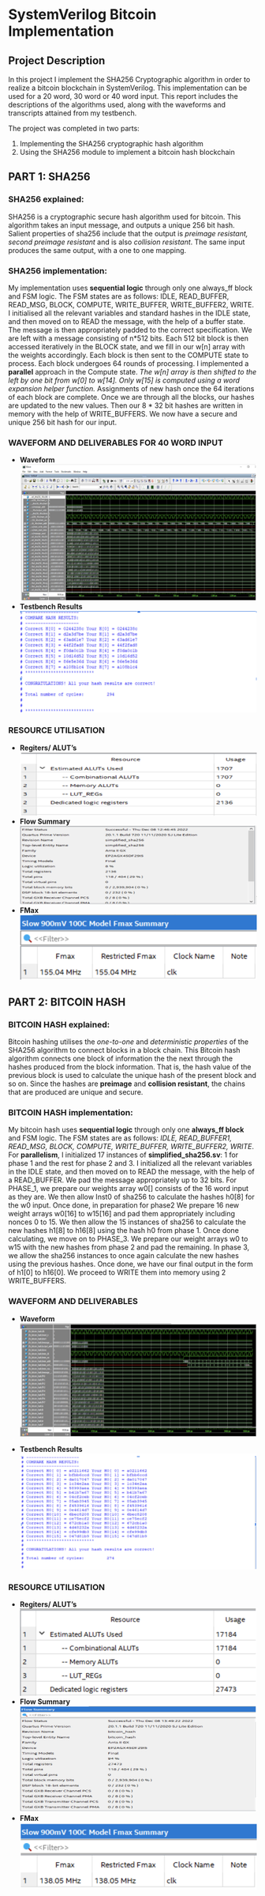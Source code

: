 # SystemVerilog Bitcoin Implementation
## Project Description
In this project I implement the SHA256 Cryptographic algorithm in order to realize a bitcoin blockchain in SystemVerilog. This implementation can be used for a 20 word, 30 word or 40 word input. This report includes the descriptions of the algorithms used, along with the waveforms and transcripts attained from my testbench. 

The project was completed in two parts: 
1. Implementing the SHA256 cryptographic hash algorithm
2. Using the SHA256 module to implement a bitcoin hash blockchain

## PART 1: SHA256 
### SHA256 explained: 
SHA256 is a cryptographic secure hash algorithm used for bitcoin. This algorithm takes an input  message, and outputs a unique 256 bit hash.  Salient properties of sha256 include that the output is _preimage resistant, second preimage resistant_ and is also _collision resistant_. The same input produces the same output, with a one to one mapping. 

### SHA256 implementation:
My implementation uses **sequential logic** through only one always_ff block and FSM logic. The FSM states are as follows: IDLE, READ_BUFFER, READ_MSG, BLOCK, COMPUTE, WRITE_BUFFER, WRITE_BUFFER2, WRITE. I initialised all the relevant variables and standard hashes in the IDLE state, and then moved on to READ the message, with the help of a buffer state. The message is then appropriately padded to the correct specification. We are left with a message consisting of n*512 bits. Each 512 bit block is then accessed iteratively in the BLOCK state, and we fill in our w[n] array with the weights accordingly. Each block is then sent to the COMPUTE state to process. Each block undergoes 64 rounds of processing. I implemented a **parallel** approach in the Compute state. *The w[n] array is then shifted to the left by one bit from w[0] to w[14]. Only w[15] is computed using a word expansion helper function.* Assignments of new hash once the 64 iterations of each block are complete. Once we are through all the blocks, our hashes are updated to the new values. Then our 8 * 32 bit hashes are written in memory with the help of WRITE_BUFFERS. We now have a secure and unique 256 bit hash for our input.

### WAVEFORM AND DELIVERABLES FOR 40 WORD INPUT
* __Waveform__
![40w_wave](readme_assets/40w_wave.png)
* __Testbench Results__
![40w_trans](readme_assets/40w_trans.png)
### RESOURCE UTILISATION
* __Regiters/ ALUT’s__
![40w_alut](readme_assets/40w_alut.png)
* __Flow Summary__
![40w_flow](readme_assets/40w_flow.png)
* __FMax__
![40w_fmax](readme_assets/40w_fmax.png)



## PART 2: BITCOIN HASH 
### BITCOIN HASH  explained: 
Bitcoin hashing utilises the _one-to-one_ and _deterministic properties_ of the SHA256 algorithm to connect blocks in a block chain. This Bitcoin hash algorithm connects one block of information the the next through the hashes produced from the block information. That is, the hash value of the previous block is used to calculate the unique hash of the present block and so on. Since the hashes are __preimage__ and __collision resistant__, the chains that are produced are unique and secure.


### BITCOIN HASH implementation:
My bitcoin hash uses **sequential logic** through only one **always_ff block** and FSM logic. The FSM states are as follows: _IDLE, READ_BUFFER1, READ_MSG, BLOCK, COMPUTE, WRITE_BUFFER, WRITE_BUFFER2, WRITE_. For **parallelism**, I initialized 17 instances of **simplified_sha256.sv**: 1 for phase 1 and the rest for phase 2 and 3. I initialized all the relevant variables in the IDLE state, and then moved on to READ the message, with the help of a READ_BUFFER. We pad the message appropriately up to 32 bits. For PHASE_1, we prepare our weights array w0[] consists of the 16 word input as they are. We then allow Inst0 of sha256 to calculate the hashes h0[8] for the w0 input. Once done, in preparation for phase2 We prepare 16 new weight arrays w0[16] to w15[16] and pad them appropriately including nonces 0 to 15.
We then allow the 15 instances of sha256 to calculate the new hashes h1[8] to h16[8] using the hash h0 from phase 1. Once done calculating, we move on to PHASE_3. We prepare our weight arrays w0 to w15 with the new hashes from phase 2 and pad the remaining. In phase 3, we allow the sha256 instances to once again calculate the new hashes using the previous hashes. Once done, we have our final output in the form of h1[0] to h16[0]. We proceed to WRITE them into memory using 2 WRITE_BUFFERS. 

### WAVEFORM AND DELIVERABLES
* __Waveform__
![wave](readme_assets/wave.png)

* __Testbench Results__
![trans](readme_assets/trans.png)
### RESOURCE UTILISATION
* __Regiters/ ALUT’s__
![alut](readme_assets/alut.png)
* __Flow Summary__
![flow](readme_assets/flow.png)
* __FMax__
![fmax](readme_assets/fmax.png)



